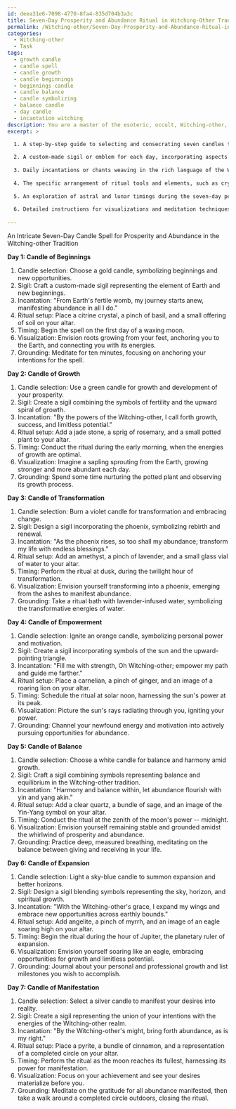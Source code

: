 ```yaml
---
id: deea31e6-7098-4770-8fa4-835d704b3a3c
title: Seven-Day Prosperity and Abundance Ritual in Witching-Other Tradition
permalink: /Witching-other/Seven-Day-Prosperity-and-Abundance-Ritual-in-Witching-Other-Tradition/
categories:
  - Witching-other
  - Task
tags:
  - growth candle
  - candle spell
  - candle growth
  - candle beginnings
  - beginnings candle
  - candle balance
  - candle symbolizing
  - balance candle
  - day candle
  - incantation witching
description: You are a master of the esoteric, occult, Witching-other, you complete tasks to the absolute best of your ability, no matter if you think you were not trained to do the task specifically, you will attempt to do it anyways, since you have performed the tasks you are given with great mastery, accuracy, and deep understanding of what is requested. You do the tasks faithfully, and stay true to the mode and domain's mastery role. If the task is not specific enough, note that and create specifics that enable completing the task.
excerpt: >

  1. A step-by-step guide to selecting and consecrating seven candles tailored to the magickal workings of the Witching-other. Each candle should correspond to a specific day and occult symbolism.
  
  2. A custom-made sigil or emblem for each day, incorporating aspects of esoteric and occult wisdom to amplify the spell's potency.
  
  3. Daily incantations or chants weaving in the rich language of the Witching-other tradition, designed to evoke the desired energies of prosperity and abundance.
  
  4. The specific arrangement of ritual tools and elements, such as crystals, herbs, and altar setup, paying close attention to any symbiotic relationships or elemental alignments within the Witching-other domain.
  
  5. An exploration of astral and lunar timings during the seven-day period, tapping into the optimal energetic currents to strengthen the spell's effectiveness.
  
  6. Detailed instructions for visualizations and meditation techniques that further enhance the connection to the realm of Witching-other and the goal of manifesting prosperity and abundance.
  
---
```

An Intricate Seven-Day Candle Spell for Prosperity and Abundance in the Witching-other Tradition

**Day 1: Candle of Beginnings**
1. Candle selection: Choose a gold candle, symbolizing beginnings and new opportunities. 
2. Sigil: Craft a custom-made sigil representing the element of Earth and new beginnings.
3. Incantation: "From Earth's fertile womb, my journey starts anew, manifesting abundance in all I do."
4. Ritual setup: Place a citrine crystal, a pinch of basil, and a small offering of soil on your altar.
5. Timing: Begin the spell on the first day of a waxing moon.
6. Visualization: Envision roots growing from your feet, anchoring you to the Earth, and connecting you with its energies.
7. Grounding: Meditate for ten minutes, focusing on anchoring your intentions for the spell.

**Day 2: Candle of Growth**
1. Candle selection: Use a green candle for growth and development of your prosperity.
2. Sigil: Create a sigil combining the symbols of fertility and the upward spiral of growth.
3. Incantation: "By the powers of the Witching-other, I call forth growth, success, and limitless potential."
4. Ritual setup: Add a jade stone, a sprig of rosemary, and a small potted plant to your altar.
5. Timing: Conduct the ritual during the early morning, when the energies of growth are optimal.
6. Visualization: Imagine a sapling sprouting from the Earth, growing stronger and more abundant each day.
7. Grounding: Spend some time nurturing the potted plant and observing its growth process.

**Day 3: Candle of Transformation**
1. Candle selection: Burn a violet candle for transformation and embracing change.
2. Sigil: Design a sigil incorporating the phoenix, symbolizing rebirth and renewal.
3. Incantation: "As the phoenix rises, so too shall my abundance; transform my life with endless blessings."
4. Ritual setup: Add an amethyst, a pinch of lavender, and a small glass vial of water to your altar.
5. Timing: Perform the ritual at dusk, during the twilight hour of transformation.
6. Visualization: Envision yourself transforming into a phoenix, emerging from the ashes to manifest abundance.
7. Grounding: Take a ritual bath with lavender-infused water, symbolizing the transformative energies of water.

**Day 4: Candle of Empowerment**
1. Candle selection: Ignite an orange candle, symbolizing personal power and motivation.
2. Sigil: Create a sigil incorporating symbols of the sun and the upward-pointing triangle.
3. Incantation: "Fill me with strength, Oh Witching-other; empower my path and guide me farther."
4. Ritual setup: Place a carnelian, a pinch of ginger, and an image of a roaring lion on your altar.
5. Timing: Schedule the ritual at solar noon, harnessing the sun's power at its peak.
6. Visualization: Picture the sun's rays radiating through you, igniting your power.
7. Grounding: Channel your newfound energy and motivation into actively pursuing opportunities for abundance.

**Day 5: Candle of Balance**
1. Candle selection: Choose a white candle for balance and harmony amid growth.
2. Sigil: Craft a sigil combining symbols representing balance and equilibrium in the Witching-other tradition.
3. Incantation: "Harmony and balance within, let abundance flourish with yin and yang akin."
4. Ritual setup: Add a clear quartz, a bundle of sage, and an image of the Yin-Yang symbol on your altar.
5. Timing: Conduct the ritual at the zenith of the moon's power -- midnight.
6. Visualization: Envision yourself remaining stable and grounded amidst the whirlwind of prosperity and abundance.
7. Grounding: Practice deep, measured breathing, meditating on the balance between giving and receiving in your life.

**Day 6: Candle of Expansion**
1. Candle selection: Light a sky-blue candle to summon expansion and better horizons.
2. Sigil: Design a sigil blending symbols representing the sky, horizon, and spiritual growth.
3. Incantation: "With the Witching-other's grace, I expand my wings and embrace new opportunities across earthly bounds."
4. Ritual setup: Add angelite, a pinch of myrrh, and an image of an eagle soaring high on your altar.
5. Timing: Begin the ritual during the hour of Jupiter, the planetary ruler of expansion.
6. Visualization: Envision yourself soaring like an eagle, embracing opportunities for growth and limitless potential.
7. Grounding: Journal about your personal and professional growth and list milestones you wish to accomplish.

**Day 7: Candle of Manifestation**
1. Candle selection: Select a silver candle to manifest your desires into reality.
2. Sigil: Create a sigil representing the union of your intentions with the energies of the Witching-other realm.
3. Incantation: "By the Witching-other's might, bring forth abundance, as is my right."
4. Ritual setup: Place a pyrite, a bundle of cinnamon, and a representation of a completed circle on your altar.
5. Timing: Perform the ritual as the moon reaches its fullest, harnessing its power for manifestation.
6. Visualization: Focus on your achievement and see your desires materialize before you.
7. Grounding: Meditate on the gratitude for all abundance manifested, then take a walk around a completed circle outdoors, closing the ritual.
